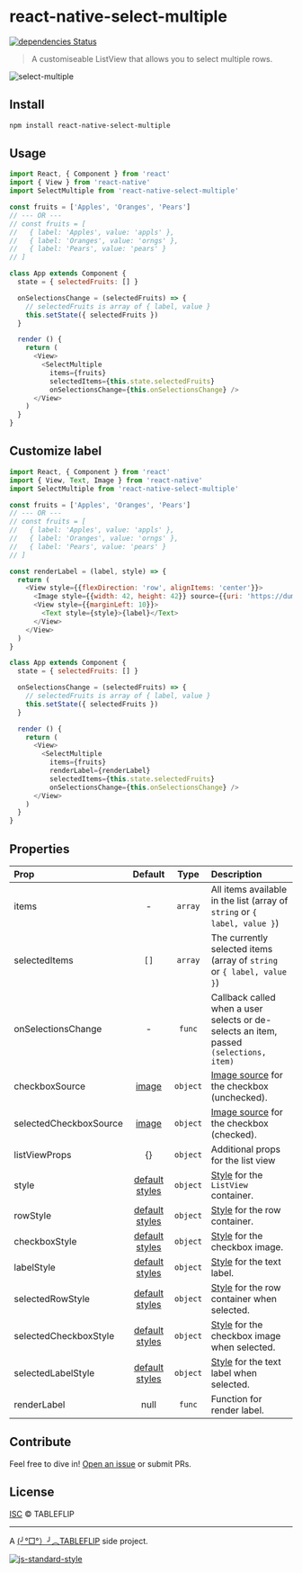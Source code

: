 # react-native-select-multiple

[![dependencies Status](https://david-dm.org/tableflip/react-native-select-multiple/status.svg)](https://david-dm.org/tableflip/react-native-select-multiple)

> A customiseable ListView that allows you to select multiple rows.

![select-multiple](https://cloud.githubusercontent.com/assets/152863/20929245/3569a3c6-bbc1-11e6-9d80-7f13e4c532c5.gif)

## Install

```sh
npm install react-native-select-multiple
```

## Usage

```js
import React, { Component } from 'react'
import { View } from 'react-native'
import SelectMultiple from 'react-native-select-multiple'

const fruits = ['Apples', 'Oranges', 'Pears']
// --- OR ---
// const fruits = [
//   { label: 'Apples', value: 'appls' },
//   { label: 'Oranges', value: 'orngs' },
//   { label: 'Pears', value: 'pears' }
// ]

class App extends Component {
  state = { selectedFruits: [] }

  onSelectionsChange = (selectedFruits) => {
    // selectedFruits is array of { label, value }
    this.setState({ selectedFruits })
  }

  render () {
    return (
      <View>
        <SelectMultiple
          items={fruits}
          selectedItems={this.state.selectedFruits}
          onSelectionsChange={this.onSelectionsChange} />
      </View>
    )
  }
}
```

## Customize label

```js
import React, { Component } from 'react'
import { View, Text, Image } from 'react-native'
import SelectMultiple from 'react-native-select-multiple'

const fruits = ['Apples', 'Oranges', 'Pears']
// --- OR ---
// const fruits = [
//   { label: 'Apples', value: 'appls' },
//   { label: 'Oranges', value: 'orngs' },
//   { label: 'Pears', value: 'pears' }
// ]

const renderLabel = (label, style) => {
  return (
    <View style={{flexDirection: 'row', alignItems: 'center'}}>
      <Image style={{width: 42, height: 42}} source={{uri: 'https://dummyimage.com/100x100/52c25a/fff&text=S'}} />
      <View style={{marginLeft: 10}}>
        <Text style={style}>{label}</Text>
      </View>
    </View>
  )
}

class App extends Component {
  state = { selectedFruits: [] }

  onSelectionsChange = (selectedFruits) => {
    // selectedFruits is array of { label, value }
    this.setState({ selectedFruits })
  }

  render () {
    return (
      <View>
        <SelectMultiple
          items={fruits}
          renderLabel={renderLabel}
          selectedItems={this.state.selectedFruits}
          onSelectionsChange={this.onSelectionsChange} />
      </View>
    )
  }
}
```

## Properties

| Prop  | Default  | Type | Description |
| :------------ |:---------------:| :---------------:| :-----|
| items | - | `array` | All items available in the list (array of `string` or `{ label, value }`) |
| selectedItems | `[]` | `array` | The currently selected items (array of `string` or `{ label, value }`) |
| onSelectionsChange | - | `func` | Callback called when a user selects or de-selects an item, passed `(selections, item)` |
| checkboxSource | [image](images/icon-checkbox.png) | `object` | [Image source](https://facebook.github.io/react-native/docs/image.html#source) for the checkbox (unchecked). |
| selectedCheckboxSource | [image](images/icon-checkbox-checked.png) | `object` | [Image source](https://facebook.github.io/react-native/docs/image.html#source) for the checkbox (checked). |
| listViewProps | {} | `object` | Additional props for the list view |
| style | [default styles](src/SelectMultiple.styles.js) | `object` | [Style](https://facebook.github.io/react-native/docs/scrollview.html#style) for the `ListView` container. |
| rowStyle | [default styles](src/SelectMultiple.styles.js) | `object` | [Style](https://facebook.github.io/react-native/docs/view.html#style) for the row container. |
| checkboxStyle | [default styles](src/SelectMultiple.styles.js) | `object` | [Style](https://facebook.github.io/react-native/docs/image.html#style) for the checkbox image. |
| labelStyle | [default styles](src/SelectMultiple.styles.js) | `object` | [Style](https://facebook.github.io/react-native/docs/text.html#style) for the text label. |
| selectedRowStyle | [default styles](src/SelectMultiple.styles.js) | `object` | [Style](https://facebook.github.io/react-native/docs/view.html#style) for the row container when selected. |
| selectedCheckboxStyle | [default styles](src/SelectMultiple.styles.js) | `object` | [Style](https://facebook.github.io/react-native/docs/image.html#style) for the checkbox image when selected. |
| selectedLabelStyle | [default styles](src/SelectMultiple.styles.js) | `object` | [Style](https://facebook.github.io/react-native/docs/text.html#style) for the text label when selected. |
| renderLabel | null | `func` | Function for render label. |

## Contribute

Feel free to dive in! [Open an issue](https://github.com/tableflip/react-native-select-multiple/issues/new) or submit PRs.

## License

[ISC](LICENSE) © TABLEFLIP

----

A [(╯°□°）╯︵TABLEFLIP](https://tableflip.io) side project.

[![js-standard-style](https://cdn.rawgit.com/feross/standard/master/badge.svg)](https://github.com/feross/standard)
